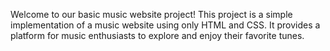Welcome to our basic music website project! This project is a simple implementation of a music website using only HTML and CSS. It provides a platform for music enthusiasts to explore and enjoy their favorite tunes.
